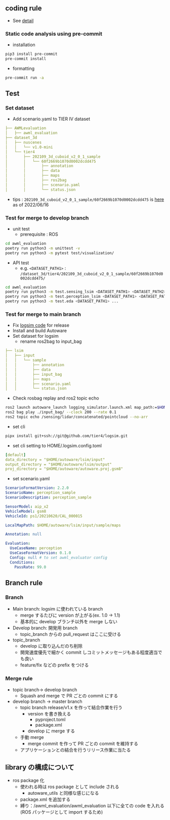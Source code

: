 ## coding rule

- See [detail](../ja/contribution.md)

### Static code analysis using pre-commit

- installation

```bash
pip3 install pre-commit
pre-commit install
```

- formatting

```bash
pre-commit run -a
```

## Test

### Set dataset

- Add scenario.yaml to TIER IV dataset

```yaml
├── AWMLevaluation
│   ├── awml_evaluation
├── dataset_3d
│   ├── nuscenes
│   │   └── v1.0-mini
│   └── tier4
│       ├── 202109_3d_cuboid_v2_0_1_sample
│       │   └── 60f2669b1070d0002dcdd475
│       │       ├── annotation
│       │       ├── data
│       │       ├── maps
│       │       ├── ros2bag
│       │       ├── scenario.yaml
│       │       └── status.json
```

- tips : `202109_3d_cuboid_v2_0_1_sample/60f2669b1070d0002dcdd475` is [here](https://drive.google.com/drive/u/0/folders/1WuMBQld6VPnTZ8ZVLhAJW39R_9B-w2cy) as of 2022/06/16

### Test for merge to develop branch

- unit test
  - prerequisite : ROS

```bash
cd awml_evaluation
poetry run python3 -m unittest -v
poetry run python3 -m pytest test/visualization/
```

- API test
  - e.g. `<DATASET_PATH1>` : `/dataset_3d/tier4/202109_3d_cuboid_v2_0_1_sample/60f2669b1070d0002dcdd475/`

```bash
cd awml_evaluation
poetry run python3 -m test.sensing_lsim <DATASET_PATH1> <DATASET_PATH2> ...
poetry run python3 -m test.perception_lsim <DATASET_PATH1> <DATASET_PATH2> ...
poetry run python3 -m test.eda <DATASET_PATH1> ...
```

### Test for merge to main branch

- Fix [logsim code](https://github.com/tier4/logsim/blob/ros2/logsim/scripts/perception_evaluator_node.py) for release
- Install and build Autoware
- Set dataset for logsim
  - rename ros2bag to input_bag

```yaml
├── lsim
│   ├── input
│   │   └── sample
│   │       ├── annotation
│   │       ├── data
│   │       ├── input_bag
│   │       ├── maps
│   │       ├── scenario.yaml
│   │       └── status.json
```

- Check rosbag replay and ros2 topic echo

```bash
ros2 launch autoware_launch logging_simulator.launch.xml map_path:=$HOME/local/results/input/maps vehicle_model:=gsm8 sensor_model:=aip_x2 control:=false planning:=false vehicle_id:=ps1/20210620/CAL_000015
ros2 bag play ./input_bag/ --clock 200 --rate 0.1
ros2 topic echo /sensing/lidar/concatenated/pointcloud --no-arr
```

- set cli

```bash
pipx install git+ssh://git@github.com/tier4/logsim.git
```

- set cli setting to HOME/.logsim.config.toml

```yaml
[default]
data_directory = "$HOME/autoware/lsim/input"
output_directory = "$HOME/autoware/lsim/output"
proj_directory = "$HOME/autoware/autoware.proj.gsm8"
```

- set scenario.yaml

```yaml
ScenarioFormatVersion: 2.2.0
ScenarioName: perception_sample
ScenarioDescription: perception_sample

SensorModel: aip_x2
VehicleModel: gsm8
VehicleId: ps1/20210620/CAL_000015

LocalMapPath: $HOME/autoware/lsim/input/sample/maps

Annotation: null

Evaluation:
  UseCaseName: perception
  UseCaseFormatVersion: 0.1.0
  Config: null # to set awml_evaluator config
  Conditions:
    PassRate: 99.0
```

## Branch rule

### Branch

- Main branch: logsim に使われている branch
  - merge するたびに version が上がる(ex. 1.0 -> 1.1)
  - 基本的に develop ブランチ以外を merge しない
- Develop branch: 開発用 branch
  - topic_branch からの pull_request はここに受ける
- topic_branch
  - develop に取り込んだのち削除
  - 開発速度優先で細かく commit しコミットメッセージもある程度適当でも良い
  - feature/fix などの prefix をつける

### Merge rule

- topic branch-> develop branch
  - Squash and merge で PR ごとの commit にする
- develop branch -> master branch
  - topic branch release/v1.x を作って結合作業を行う
    - version を書き換える
      - pyproject.toml
      - package.xml
    - develop に merge する
  - 手動 merge
    - merge commit を作って PR ごとの commit を維持する
  - アプリケーションとの結合を行うリリース作業に当たる

## library の構成について

- ros package 化
  - 使われる時は ros package として include される
    - autoware_utils と同様な感じになる
  - package.xml を追加する
  - 縛り：/awml_evaluation/awml_evaluation 以下に全ての code を入れる(ROS パッケージとして import するため)
